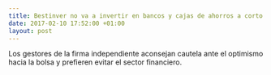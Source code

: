 ```yaml
---
title: Bestinver no va a invertir en bancos y cajas de ahorros a corto plazo
date: 2017-02-10 17:52:00 +01:00
layout: post
---
```


Los gestores de la firma independiente aconsejan cautela ante el optimismo hacia la bolsa y prefieren evitar el sector financiero.